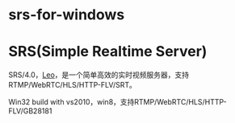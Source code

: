 # srs-for-windows

# SRS(Simple Realtime Server)

SRS/4.0，[Leo](https://github.com/ossrs/srs/wiki/Product#release40)，是一个简单高效的实时视频服务器，支持RTMP/WebRTC/HLS/HTTP-FLV/SRT。

Win32
build with vs2010，win8，支持RTMP/WebRTC/HLS/HTTP-FLV/GB28181

